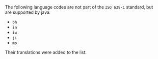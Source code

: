 The following language codes are not part of the `ISO 639-1` standard, but are supported by java:

* `bh`
* `in`
* `iw`
* `ji`
* `mo`

Their translations were added to the list.